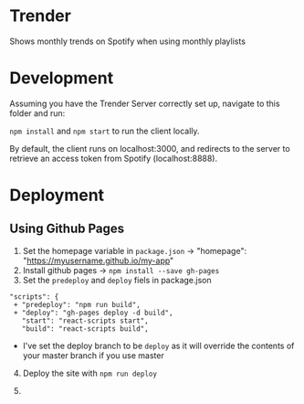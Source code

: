 # Trender
Shows monthly trends on Spotify when using monthly playlists

# Development
Assuming you have the Trender Server correctly set up, navigate to this folder and run:

`npm install` and `npm start` to run the client locally.

By default, the client runs on localhost:3000, and redirects to the server to retrieve an access token from Spotify (localhost:8888).

# Deployment

## Using Github Pages

1. Set the homepage variable in `package.json` -> "homepage": "https://myusername.github.io/my-app"
2. Install github pages -> `npm install --save gh-pages`
3. Set the `predeploy` and `deploy` fiels in package.json
 ~~~
 "scripts": {
  + "predeploy": "npm run build",
  + "deploy": "gh-pages deploy -d build",
    "start": "react-scripts start",
    "build": "react-scripts build",
 ~~~
  - I've set the deploy branch to be `deploy` as it will override the contents of your master branch if you use master
  
4. Deploy the site with `npm run deploy`

5. 


